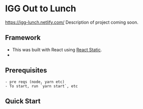 # IGG Out to Lunch

https://igg-lunch.netlify.com/
Description of project coming soon.

## Framework

- This was built with React using [React Static](https://github.com/react-static/react-static).
-

## Prerequisites

    - pre reqs (node, yarn etc)
    - To start, run `yarn start`, etc

## Quick Start

